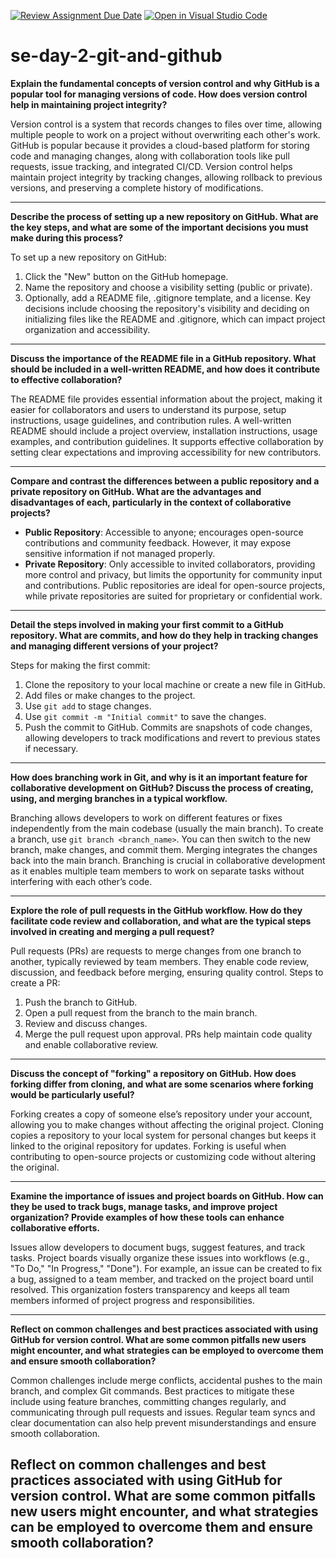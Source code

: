 [![Review Assignment Due Date](https://classroom.github.com/assets/deadline-readme-button-22041afd0340ce965d47ae6ef1cefeee28c7c493a6346c4f15d667ab976d596c.svg)](https://classroom.github.com/a/8wgCKhpZ)
[![Open in Visual Studio Code](https://classroom.github.com/assets/open-in-vscode-2e0aaae1b6195c2367325f4f02e2d04e9abb55f0b24a779b69b11b9e10269abc.svg)](https://classroom.github.com/online_ide?assignment_repo_id=16966927&assignment_repo_type=AssignmentRepo)
# se-day-2-git-and-github

**Explain the fundamental concepts of version control and why GitHub is a popular tool for managing versions of code. How does version control help in maintaining project integrity?**

Version control is a system that records changes to files over time, allowing multiple people to work on a project without overwriting each other's work. GitHub is popular because it provides a cloud-based platform for storing code and managing changes, along with collaboration tools like pull requests, issue tracking, and integrated CI/CD. Version control helps maintain project integrity by tracking changes, allowing rollback to previous versions, and preserving a complete history of modifications.

---

**Describe the process of setting up a new repository on GitHub. What are the key steps, and what are some of the important decisions you must make during this process?**

To set up a new repository on GitHub:
1. Click the "New" button on the GitHub homepage.
2. Name the repository and choose a visibility setting (public or private).
3. Optionally, add a README file, .gitignore template, and a license.
Key decisions include choosing the repository's visibility and deciding on initializing files like the README and .gitignore, which can impact project organization and accessibility.

---

**Discuss the importance of the README file in a GitHub repository. What should be included in a well-written README, and how does it contribute to effective collaboration?**

The README file provides essential information about the project, making it easier for collaborators and users to understand its purpose, setup instructions, usage guidelines, and contribution rules. A well-written README should include a project overview, installation instructions, usage examples, and contribution guidelines. It supports effective collaboration by setting clear expectations and improving accessibility for new contributors.

---

**Compare and contrast the differences between a public repository and a private repository on GitHub. What are the advantages and disadvantages of each, particularly in the context of collaborative projects?**

- **Public Repository**: Accessible to anyone; encourages open-source contributions and community feedback. However, it may expose sensitive information if not managed properly.
- **Private Repository**: Only accessible to invited collaborators, providing more control and privacy, but limits the opportunity for community input and contributions.
Public repositories are ideal for open-source projects, while private repositories are suited for proprietary or confidential work.

---

**Detail the steps involved in making your first commit to a GitHub repository. What are commits, and how do they help in tracking changes and managing different versions of your project?**

Steps for making the first commit:
1. Clone the repository to your local machine or create a new file in GitHub.
2. Add files or make changes to the project.
3. Use `git add` to stage changes.
4. Use `git commit -m "Initial commit"` to save the changes.
5. Push the commit to GitHub.
Commits are snapshots of code changes, allowing developers to track modifications and revert to previous states if necessary.

---

**How does branching work in Git, and why is it an important feature for collaborative development on GitHub? Discuss the process of creating, using, and merging branches in a typical workflow.**

Branching allows developers to work on different features or fixes independently from the main codebase (usually the main branch). To create a branch, use `git branch <branch_name>`. You can then switch to the new branch, make changes, and commit them. Merging integrates the changes back into the main branch. Branching is crucial in collaborative development as it enables multiple team members to work on separate tasks without interfering with each other’s code.

---

**Explore the role of pull requests in the GitHub workflow. How do they facilitate code review and collaboration, and what are the typical steps involved in creating and merging a pull request?**

Pull requests (PRs) are requests to merge changes from one branch to another, typically reviewed by team members. They enable code review, discussion, and feedback before merging, ensuring quality control. Steps to create a PR:
1. Push the branch to GitHub.
2. Open a pull request from the branch to the main branch.
3. Review and discuss changes.
4. Merge the pull request upon approval.
PRs help maintain code quality and enable collaborative review.

---

**Discuss the concept of "forking" a repository on GitHub. How does forking differ from cloning, and what are some scenarios where forking would be particularly useful?**

Forking creates a copy of someone else’s repository under your account, allowing you to make changes without affecting the original project. Cloning copies a repository to your local system for personal changes but keeps it linked to the original repository for updates. Forking is useful when contributing to open-source projects or customizing code without altering the original.

---

**Examine the importance of issues and project boards on GitHub. How can they be used to track bugs, manage tasks, and improve project organization? Provide examples of how these tools can enhance collaborative efforts.**

Issues allow developers to document bugs, suggest features, and track tasks. Project boards visually organize these issues into workflows (e.g., "To Do," "In Progress," "Done"). For example, an issue can be created to fix a bug, assigned to a team member, and tracked on the project board until resolved. This organization fosters transparency and keeps all team members informed of project progress and responsibilities.

---

**Reflect on common challenges and best practices associated with using GitHub for version control. What are some common pitfalls new users might encounter, and what strategies can be employed to overcome them and ensure smooth collaboration?**

Common challenges include merge conflicts, accidental pushes to the main branch, and complex Git commands. Best practices to mitigate these include using feature branches, committing changes regularly, and communicating through pull requests and issues. Regular team syncs and clear documentation can also help prevent misunderstandings and ensure smooth collaboration.

## Reflect on common challenges and best practices associated with using GitHub for version control. What are some common pitfalls new users might encounter, and what strategies can be employed to overcome them and ensure smooth collaboration?
